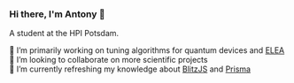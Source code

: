 ### Hi there, I'm Antony 👋

A student at the HPI Potsdam.

🔭 I’m primarily working on tuning algorithms for quantum devices and [ELEA](https://github.com/HPI-ELEA/elea)  
👯 I’m looking to collaborate on more scientific projects  
🌱 I’m currently refreshing my knowledge about [BlitzJS](https://blitzjs.com/) and [Prisma](https://www.prisma.io/)
<!--
**antonykamp/antonykamp** is a ✨ _special_ ✨ repository because its `README.md` (this file) appears on your GitHub profile.

Here are some ideas to get you started:

- 🔭 I’m currently working on ...

- 👯 I’m looking to collaborate on ...
- 🤔 I’m looking for help with ...
- 💬 Ask me about ...
- 📫 How to reach me: ...
- 😄 Pronouns: ...
- ⚡ Fun fact: ...
-->
